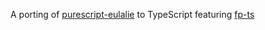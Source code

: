 A porting of [purescript-eulalie](https://github.com/bodil/purescript-eulalie) to TypeScript featuring [fp-ts](https://github.com/gcanti/fp-ts)
